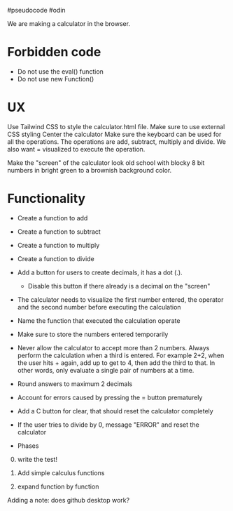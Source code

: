 #pseudocode #odin


We are making a calculator in the browser.
# Forbidden code

- Do not use the eval() function
- Do not use new Function()


# UX

Use Tailwind CSS to style the calculator.html file.
Make sure to use external CSS styling
Center the calculator
Make sure the keyboard can be used for all the operations.
The operations are add, subtract, multiply and divide. We also want = visualized to execute the operation.

Make the "screen" of the calculator look old school with blocky 8 bit numbers in bright green to a brownish background color.

# Functionality
- Create a function to add
- Create a function to subtract
- Create a function to multiply
- Create a function to divide
- Add a button for users to create decimals, it has a dot (.).
	- Disable this button if there already is a decimal on the "screen"


- The calculator needs to visualize the first number entered, the operator and the second number before executing the calculation

- Name the function that executed the calculation operate

- Make sure to store the numbers entered temporarily

- Never allow the calculator to accept more than 2 numbers. Always perform the calculation when a third is entered. For example 2+2, when the user hits + again, add up to get to 4, then add the third to that. In other words, only evaluate a single pair of numbers at a time.

- Round answers to maximum 2 decimals

- Account for errors caused by pressing the = button prematurely

- Add a C button for clear, that should reset the calculator completely
- If the user tries to divide by 0, message "ERROR" and reset the calculator


* Phases

0. write the test! 


1. Add simple calculus functions
2. expand function by function


Adding a note: does github desktop work?


